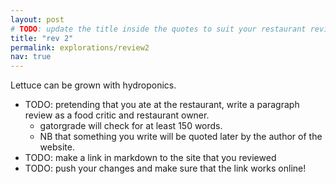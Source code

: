 ```yaml
---
layout: post
# TODO: update the title inside the quotes to suit your restaurant review needs
title: "rev 2"
permalink: explorations/review2
nav: true
---
```


Lettuce can be grown with hydroponics.

- TODO: pretending that you ate at the restaurant, write a
  paragraph review as a food critic and restaurant owner.
  - gatorgrade will check for at least 150 words.
  - NB that something you write will be quoted later by the author
  of the website.
- TODO: make a link in markdown to the site that you reviewed
- TODO: push your changes and make sure that the link works online!
